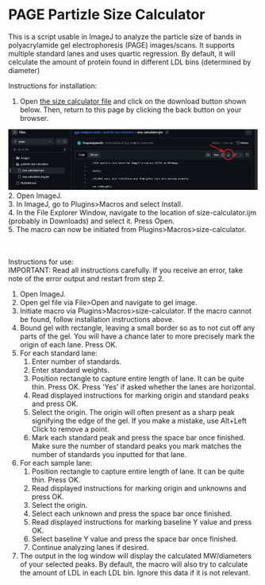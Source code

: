 # PAGE Partizle Size Calculator
This is a script usable in ImageJ to analyze the particle size of bands in polyacrylamide gel electrophoresis (PAGE) images/scans. It supports multiple standard lanes and uses quartic regression. By default, it will celculate the amount of protein found in different LDL bins (determined by diameter)<br />


Instructions for installation:
1. Open <a href='/particle-size-calculator/size_calculator.ijm' target='_blank'>the size calculator file</a> and click on the download button shown below. Then, return to this page by clicking the back button on your browser. <br />
<img title='download instructions' alt='download instructions' src='/images/download_button_directions.png'>
2. Open ImageJ. <br />
3. In ImageJ, go to Plugins>Macros and select Install. <br />
4. In the File Explorer Window, navigate to the location of size-calculator.ijm (probably in Downloads) and select it. Press Open. <br />
5. The macro can now be initiated from Plugins>Macros>size-calculator. <br />
<br />
<br />

Instructions for use: <br>
IMPORTANT: Read all instructions carefully. If you receive an error, take note of the error output and restart from step 2.
1. Open ImageJ.
2. Open gel file via File>Open and navigate to gel image.
3. Initiate macro via Plugins>Macros>size-calculator. If the macro cannot be found, follow installation instructions above.
4. Bound gel with rectangle, leaving a small border so as to not cut off any parts of the gel. You will have a chance later to more precisely mark the origin of each lane. Press OK.
5. For each standard lane:
    1. Enter number of standards.
    1. Enter standard weights.
    1. Position rectangle to capture entire length of lane. It can be quite thin. Press OK. Press 'Yes' if asked whether the lanes are horizontal.
    1. Read displayed instructions for marking origin and standard peaks and press OK.
    1. Select the origin. The origin will often present as a sharp peak signifying the edge of the gel. If you make a mistake, use Alt+Left Click to remove a point.
    1. Mark each standard peak and press the space bar once finished. Make sure the number of standard peaks you mark matches the number of standards you inputted for that lane.
6. For each sample lane:
    1. Position rectangle to capture entire length of lane. It can be quite thin. Press OK.
    1. Read displayed instructions for marking origin and unknowns and press OK.
    1. Select the origin.
    1. Select each unknown and press the space bar once finished.
    1. Read displayed instructions for marking baseline Y value and press OK.
    1. Select baseline Y value and press the space bar once finished.
    1. Continue analyzing lanes if desired.
7. The output in the log window will display the calculated MW/diameters of your selected peaks. By default, the macro will also try to calculate the amount of LDL in each LDL bin. Ignore this data if it is not relevant.

